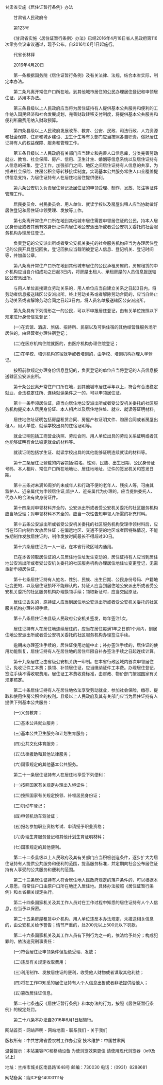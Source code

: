 甘肃省实施《居住证暂行条例》办法

　　甘肃省人民政府令

　　第123号

　　《甘肃省实施〈居住证暂行条例〉办法》已经2016年4月18日省人民政府第116次常务会议审议通过，现予公布。自2016年6月1日起施行。

　　代省长林铎

　　2016年4月20日



　　第一条根据国务院《居住证暂行条例》及有关法律、法规，结合本省实际，制定本办法。

　　第二条凡离开常住户口所在地，到其他城市居住的公民办理居住登记和申领居住证，适用本办法。

　　第三条县级以上人民政府应当将为居住证持有人提供基本公共服务和便利的工作纳入国民经济和社会发展规划，完善财政转移支付制度，将提供基本公共服务和便利所需费用纳入财政预算。

　　第四条县级以上人民政府发展改革、教育、公安、民政、司法行政、人力资源和社会保障、住房和城乡建设、卫生计生等有关部门应当按照各自职责，做好居住证持有人的权益保障、服务和管理工作。

　　第五条县级以上人民政府有关部门应当建立和完善人口信息库，分类完善劳动就业、教育、社会保障、房产、信用、卫生计生、婚姻等信息系统以及居住证持有人信息的采集、登记工作，加强部门之间、地区之间居住证持有人信息的共享，为推进社会保险、住房公积金等转移接续制度，实现基本公共服务常住人口全覆盖提供信息支持，为居住证持有人在居住地居住提供便利。

　　第六条公安机关负责居住登记及居住证的申领受理、制作、发放、签注等证件管理工作。

　　居民委员会、村民委员会、用人单位、就读学校以及房屋出租人应当协助做好居住登记和居住证申领受理、发放等工作。

　　第七条离开常住户口所在地到其他城市居住需要申领居住证的公民，持本人居民身份证或者其他有效身份证件向居住地公安派出所或者受公安机关委托的社会服务机构办理居住登记。

　　负责登记的公安派出所或者受公安机关委托的社会服务机构应当为办理居住登记的公民开具登记回执，登记回执应当载明被登记人信息、登记机关、登记时间等，并加盖公章。

　　第八条离开常住户口所在地到其他城市居住的公民承租房屋的，房屋租赁的中介机构应当自介绍成功之日起3日内，将房屋出租人、承租房屋的人员信息报送辖区公安派出所。

　　与用人单位直接建立劳动关系的，用人单位应当自建立关系之日起3日内，将劳动者信息报送辖区公安派出所。终止劳动关系或者解除劳动合同的，应当自终止劳动关系或者解除劳动合同之日起3日内，将人员名单报送辖区公安派出所。

　　第九条具有下列情形之一的公民，可以不申报居住登记，由有关单位按照以下规定进行身份信息登记：

　　(一)在宾馆、酒店、旅店、招待所、民宿以及可供住宿的其他经营性服务场所居住的，由经营者办理住宿登记；

　　(二)在医疗机构住院就医的，由医疗机构办理住院登记；

　　(三)在学校、培训机构寄宿就学或者培训的，由学校、培训机构办理入学登记。

　　按照前款规定办理身份信息登记的，负责登记的单位应当将登记的人员信息报送辖区公安派出所。

　　第十条公民离开常住户口所在地，到其他城市居住半年以上，符合有合法稳定就业、合法稳定住所、连续就读条件之一的，可以申领居住证。

　　第十一条申领居住证，应当向居住地公安派出所或者受公安机关委托的社区服务机构提交本人居民身份证、本人相片以及居住地住址、就业、就读等证明材料。

　　居住地住址证明包括房屋租赁合同、房屋产权证明文件、购房合同或者房屋出租人、用人单位、就读学校出具的住宿证明等。

　　就业证明包括工商营业执照、劳动合同、用人单位出具的劳动关系证明或者其他能够证明有合法稳定就业的材料等。

　　就读证明包括学生证、就读学校出具的其他能够证明连续就读的材料等。

　　第十二条居住证登载的内容包括:姓名、性别、民族、出生日期、公民身份证号码、本人相片、常住户口所在地地址、居住地地址、证件的签发机关和签发日期。

　　第十三条对未满16周岁的未成年人和行动不便的老年人、残疾人等，可由其监护人、近亲属代为申领居住证;监护人、近亲属代为办理的，应当提供委托人、代办人的合法有效身份证件。

　　第十四条对申领材料齐全的，公安派出所或者受公安机关委托的社区服务机构应当场受理；对申领材料不齐全的，应当一次性告知申领人所需的补充材料。

　　第十五条公安派出所或者受公安机关委托的社区服务机构受理申领材料后，应当在15日内制作发放居住证；在偏远地区、交通不便的地区或者因特殊情况，不能按期制作发放居住证的，制作发放时间最长不得超过30日。

　　第十六条居住证为一人一证，在本省行政区域内通用。

　　已在本省领取居住证的人员居住地住址发生变动的，居住证持有人应当到居住地公安派出所或者受公安机关委托的社区服务机构办理居住地住址变更登记，无需重新申领居住证。

　　第十七条居住证持有人姓名、性别、民族、出生日期、公民身份号码、户籍地址变更的，以及居住证损坏不能辨认的，持证人应当到居住地公安派出所或者受公安机关委托的社区服务机构办理换领手续；领取新证时，应当交回原证。

　　居住证丢失的，原持证人应当到居住地公安派出所或者受公安机关委托的社区服务机构办理补领手续。

　　第十八条居住证由县级人民政府公安机关签发，每年签注1次。

　　居住证持有人在居住地连续居住的，应当在居住每满1年之日前1个月内，到居住地公安派出所或者受公安机关委托的社区服务机构办理签注手续。

　　逾期未办理签注手续的，居住证使用功能中止；补办签注手续的，居住证的使用功能恢复，居住证持有人在居住地的居住年限自补办签注手续之日起连续计算。

　　第十九条居住证由省级公安机关统一印制。在本省行政区域内首次申领居住证，免收证件工本费；换领、补领居住证，应当缴纳证件工本费。办理居住登记、签注手续不得收取费用。居住证工本费收费标准，由财政、物价部门按照国家有关规定核定。

　　第二十条居住证持有人在居住地依法享受劳动就业，参加社会保险，缴存、提取和使用住房公积金的权利。县级以上人民政府及其有关部门应当为居住证持有人提供下列基本公共服务：

　　(一)义务教育；

　　(二)基本公共就业服务；

　　(三)基本公共卫生服务和计划生育服务；

　　(四)公共文化体育服务；

　　(五)法律援助和其他法律服务；

　　(六)国家规定的其他基本公共服务。

　　第二十一条居住证持有人在居住地享受下列便利：

　　(一)按照国家有关规定办理出入境证件；

　　(二)按照国家有关规定换领、补领居民身份证；

　　(三)机动车登记；

　　(四)申领机动车驾驶证；

　　(五)报名参加职业资格考试、申请授予职业资格；

　　(六)办理生育服务登记和其他计划生育证明材料；

　　(七)国家规定的其他便利。

　　第二十二条县级以上人民政府及其有关部门应当积极创造条件，逐步扩大为居住证持有人提供公共服务和便利的范围，提高服务标准，并定期向社会公布居住证持有人享受的公共服务和便利的范围。

　　第二十三条居住证持有人符合居住地人民政府规定的落户条件的，可以根据本人意愿，将常住户口由原户口所在地迁入居住地。具体办法按照《居住证暂行条例》和本省相关规定执行。

　　第二十四条国家机关及其工作人员对在工作过程中知悉的居住证持有人个人信息，应当予以保密。

　　第二十五条房屋租赁中介机构、用人单位违反本办法规定，未报送相关信息的，由公安机关给予警告；情节严重的，处200元以上500元以下罚款。

　　第二十六条国家机关及其工作人员有下列行为之一的，依法给予处分；构成犯罪的，依法追究刑事责任：

　　(一)符合居住证申领条件但拒绝受理、发放；

　　(二)违反有关规定收取费用；

　　(三)利用制作、发放居住证的便利，收受他人财物或者谋取其他利益；

　　(四)将在工作中知悉的居住证持有人个人信息出售或者非法提供给他人；

　　(五)篡改居住证信息。

　　第二十七条违反《居住证暂行条例》和本办法的行为，按照《居住证暂行条例》的规定处罚。

　　第二十八条本办法自2016年6月1日起施行。

网站首页  -  网站声明  -  网站地图  -  联系我们  -  关于我们

版权所有：中共甘肃省委农村工作办公室 技术维护：中国甘肃网

温馨提示：本站兼容PC和移动设备 为使浏览效果更佳 请使用现代浏览器（ie9及以上）

地址：兰州市城关区南昌路1648号    邮编：730030    电话：（0931）8288681

网站备案：陇ICP备14000111号
